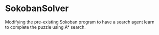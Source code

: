 # SokobanSolver
Modifying the pre-existing Sokoban program to have a search agent learn to complete the puzzle using A* search.
